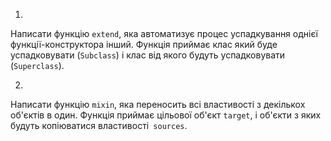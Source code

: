 1. 
Написати функцію `extend`, яка автоматизує процес успадкування однієї функції-конструктора інший.
Функція приймає клас який буде успадковувати (`Subclass`) і клас від якого будуть успадковувати (`Superclass`).

2.
Написати функцію `mixin`, яка переносить всі властивості з декількох об'єктів в один.
Функція приймає цільової об'єкт `target`, і об'єкти з яких будуть копіюватися властивості` sources`.